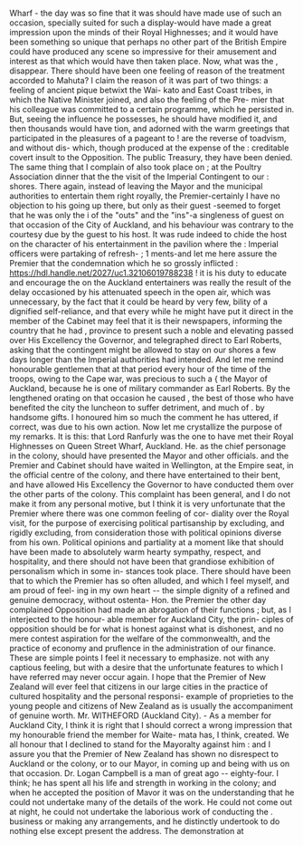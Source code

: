 Wharf - the day was so fine that it was should have made use of such an occasion, specially suited for such a display-would have made a great impression upon the minds of their Royal Highnesses; and it would have been something so unique that perhaps no other part of the British Empire could have produced any scene so impressive for their amusement and interest as that which would have then taken place. Now, what was the , disappear. There should have been one feeling of reason of the treatment accorded to Mahuta? I claim the reason of it was part of two things: a feeling of ancient pique betwixt the Wai- kato and East Coast tribes, in which the Native Minister joined, and also the feeling of the Pre- mier that his colleague was committed to a certain programme, which he persisted in. But, seeing the influence he possesses, he should have modified it, and then thousands would have tion, and adorned with the warm greetings that participated in the pleasures of a pageant to ! are the reverse of toadvism, and without dis- which, though produced at the expense of the : creditable covert insult to the Opposition. The public Treasury, they have been denied. The same thing that I complain of also took place on ; at the Poultry Association dinner that the the visit of the Imperial Contingent to our : shores. There again, instead of leaving the Mayor and the municipal authorities to entertain them right royally, the Premier-certainly I have no objection to his going up there, but only as their guest -seemed to forget that he was only the i of the "outs" and the "ins"-a singleness of guest on that occasion of the City of Auckland, and his behaviour was contrary to the courtesy due by the guest to his host. It was rude indeed to chide the host on the character of his entertainment in the pavilion where the : Imperial officers were partaking of refresh- ; 1 ments-and let me here assure the Premier that the condemnation which he so grossly inflicted : https://hdl.handle.net/2027/uc1.32106019788238 ! it is his duty to educate and encourage the on the Auckland entertainers was really the result of the delay occasioned by his attenuated speech in the open air, which was unnecessary, by the fact that it could be heard by very few, bility of a dignified self-reliance, and that every while he might have put it direct in the member of the Cabinet may feel that it is their newspapers, informing the country that he had , province to present such a noble and elevating passed over His Excellency the Governor, and telegraphed direct to Earl Roberts, asking that the contingent might be allowed to stay on our shores a few days longer than the Imperial authorities had intended. And let me remind honourable gentlemen that at that period every hour of the time of the troops, owing to the Cape war, was precious to such a { the Mayor of Auckland, because he is one of military commander as Earl Roberts. By the lengthened orating on that occasion he caused , the best of those who have benefited the city the luncheon to suffer detriment, and much of . by handsome gifts. I honoured him so much the comment he has uttered, if correct, was due to his own action. Now let me crystallize the purpose of my remarks. It is this: that Lord Ranfurly was the one to have met their Royal Highnesses on Queen Street Wharf, Auckland. He. as the chief personage in the colony, should have presented the Mayor and other officials. and the Premier and Cabinet should have waited in Wellington, at the Empire seat, in the official centre of the colony, and there have entertained to their bent, and have allowed His Excellency the Governor to have conducted them over the other parts of the colony. This complaint has been general, and I do not make it from any personal motive, but I think it is very unfortunate that the Premier where there was one common feeling of cor- diality over the Royal visit, for the purpose of exercising political partisanship by excluding, and rigidly excluding, from consideration those with political opinions diverse from his own. Political opinions and partiality at a moment like that should have been made to absolutely warm hearty sympathy, respect, and hospitality, and there should not have been that grandiose exhibition of personalism which in some in- stances took place. There should have been that to which the Premier has so often alluded, and which I feel myself, and am proud of feel- ing in my own heart -- the simple dignity of a refined and genuine democracy, without ostenta- Hon. the Premier the other day complained Opposition had made an abrogation of their functions ; but, as I interjected to the honour- able member for Auckland City, the prin- ciples of opposition should be for what is honest against what is dishonest, and no mere contest aspiration for the welfare of the commonwealth, and the practice of economy and pruflence in the administration of our finance. These are simple points I feel it necessary to emphasize. not with any captious feeling, but with a desire that the unfortunate features to which I have referred may never occur again. I hope that the Premier of New Zealand will ever feel that citizens in our large cities in the practice of cultured hospitality and the personal responsi- example of proprieties to the young people and citizens of New Zealand as is usually the accompaniment of genuine worth. Mr. WITHEFORD (Auckland City). - As a member for Auckland City, I think it is right that I should correct a wrong impression that my honourable friend the member for Waite- mata has, I think, created. We all honour that I declined to stand for the Mayoralty against him : and I assure you that the Premier of New Zealand has shown no disrespect to Auckland or the colony, or to our Mayor, in coming up and being with us on that occasion. Dr. Logan Campbell is a man of great ago -- eighty-four. I think; he has spent all his life and strength in working in the colony; and when he accepted the position of Mavor it was on the understanding that he could not undertake many of the details of the work. He could not come out at night, he could not undertake the laborious work of conducting the . business or making any arrangements, and he distinctly undertook to do nothing else except present the address. The demonstration at 